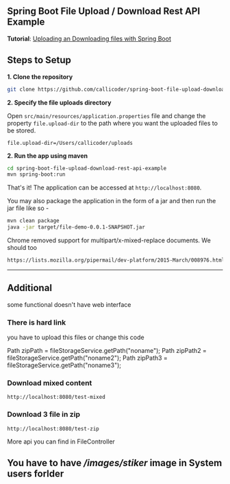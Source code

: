 ## Spring Boot File Upload / Download Rest API Example

**Tutorial**: [Uploading an Downloading files with Spring Boot](https://www.callicoder.com/spring-boot-file-upload-download-rest-api-example/)

## Steps to Setup

**1. Clone the repository** 

```bash
git clone https://github.com/callicoder/spring-boot-file-upload-download-rest-api-example.git
```

**2. Specify the file uploads directory**

Open `src/main/resources/application.properties` file and change the property `file.upload-dir` to the path where you want the uploaded files to be stored.

```
file.upload-dir=/Users/callicoder/uploads
```

**2. Run the app using maven**

```bash
cd spring-boot-file-upload-download-rest-api-example
mvn spring-boot:run
```

That's it! The application can be accessed at `http://localhost:8080`.

You may also package the application in the form of a jar and then run the jar file like so -

```bash
mvn clean package
java -jar target/file-demo-0.0.1-SNAPSHOT.jar
```

Chrome removed support for multipart/x-mixed-replace documents. We should too

```html
https://lists.mozilla.org/pipermail/dev-platform/2015-March/008976.html
```

---------------------------------
## Additional 
some functional doesn't have web interface 

### There is hard link 
you have to upload this files or change this code 

   Path zipPath = fileStorageService.getPath("noname");
        Path zipPath2 = fileStorageService.getPath("noname2");
        Path zipPath3 = fileStorageService.getPath("noname3");
        
### Download mixed content 
```http request
http://localhost:8080/test-mixed
```

### Download 3 file in zip  
```http request
http://localhost:8080/test-zip
```

More api you can find in FileController

## You have to have  */images/stiker* image in System users forlder  